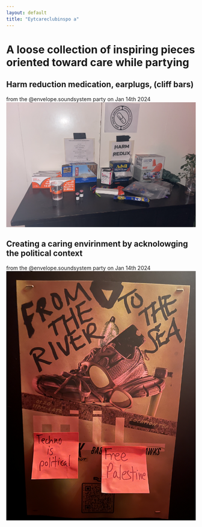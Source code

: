 ```yaml
---
layout: default
title: "Eytcareclubinspo a"
---
```


# A loose collection of inspiring pieces oriented toward care while partying


## Harm reduction medication, earplugs, (cliff bars)
from the @envelope.soundsystem party on Jan 14th 2024
![](media/cleanshot_2024-01-15-at-08-55-17@2x.png)

## Creating a caring envirinment by acknolowging the political context
from the @envelope.soundsystem party on Jan 14th 2024
![](media/cleanshot_2024-01-15-at-08-57-03@2x.png)